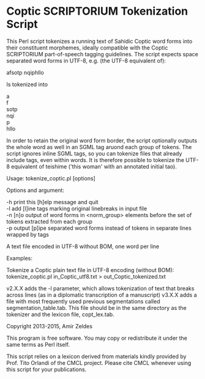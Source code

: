 Coptic SCRIPTORIUM Tokenization Script
======================================
This Perl script tokenizes a running text of Sahidic Coptic word forms into their constituent
morphemes, ideally compatible with the Coptic SCRIPTORIUM part-of-speech tagging guidelines.
The script expects space separated word forms in UTF-8, e.g. (the UTF-8 equivalent of):

afsotp nqiphllo

Is tokenized into

a<br>
f<br>
sotp<br>
nqi<br>
p<br>
hllo<br>

In order to retain the original word form border, the script optionally outputs the whole word
as well in an SGML tag aruond each group of tokens. The script ignores inline SGML tags,
so you can tokenize files that already include tags, even within words. It is therefore possible
to tokenize the UTF-8 equivalent of <hi rend="big">t</hi>eishime ('this woman' with an annotated
initial tao). 

Usage:  tokenize_coptic.pl [options] <FILE>

Options and argument:

-h              print this [h]elp message and quit<br>
-l              add [l]ine tags marking original linebreaks in input file<br>
-n              [n]o output of word forms in <norm_group> elements before the set of tokens extracted from each group<br>
-p              output [p]ipe separated word forms instead of tokens in separate lines wrapped by <tok> tags<br>

<FILE>    A text file encoded in UTF-8 without BOM, one word per line


Examples:

Tokenize a Coptic plain text file in UTF-8 encoding (without BOM):
  tokenize_coptic.pl in_Coptic_utf8.txt > out_Coptic_tokenized.txt
  
v2.X.X adds the -l parameter, which allows tokenization of text that breaks across lines (as in a diplomatic transcription of a manuscript)
v3.X.X adds a file with most frequently used previous segmentations called segmentation_table.tab. This file should be in the same directory as the tokenizer and the lexicon file, copt_lex.tab.

Copyright 2013-2015, Amir Zeldes

This program is free software. You may copy or redistribute it under
the same terms as Perl itself.

This script relies on a lexicon derived from materials kindly provided by Prof. Tito Orlandi
of the CMCL project. Please cite CMCL whenever using this script for your publications.
